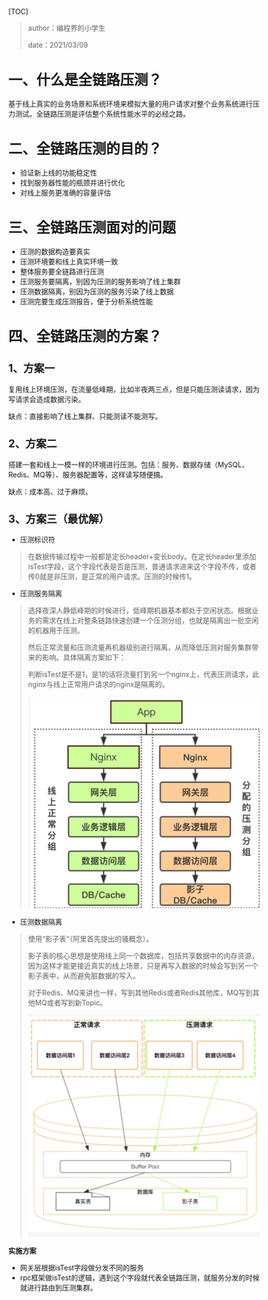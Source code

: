 [TOC]

> author：编程界的小学生
>
> date：2021/03/09

# 一、什么是全链路压测？

基于线上真实的业务场景和系统环境来模拟大量的用户请求对整个业务系统进行压力测试。全链路压测是评估整个系统性能水平的必经之路。

# 二、全链路压测的目的？

- 验证新上线的功能稳定性
- 找到服务器性能的瓶颈并进行优化
- 对线上服务更准确的容量评估

# 三、全链路压测面对的问题

- 压测的数据构造要真实
- 压测环境要和线上真实环境一致
- 整体服务要全链路进行压测
- 压测服务要隔离，别因为压测的服务影响了线上集群
- 压测数据隔离，别因为压测的服务污染了线上数据
- 压测完要生成压测报告，便于分析系统性能

# 四、全链路压测的方案？

## 1、方案一

复用线上环境压测，在流量低峰期，比如半夜两三点，但是只能压测读请求，因为写请求会造成数据污染。

缺点：直接影响了线上集群、只能测读不能测写。

## 2、方案二

搭建一套和线上一模一样的环境进行压测。包括：服务、数据存储（MySQL、Redis、MQ等）、服务器配置等，这样读写随便搞。

缺点：成本高、过于麻烦。

## 3、方案三（最优解）

- 压测标识符

> 在数据传输过程中一般都是定长header+变长body。在定长header里添加isTest字段，这个字段代表是否是压测，普通请求进来这个字段不传，或者传0就是非压测，是正常的用户请求。压测的时候传1。

- 压测服务隔离

> 选择夜深人静低峰期的时候进行，低峰期机器基本都处于空闲状态。根据业务的需求在线上对整条链路快速创建一个压测分组，也就是隔离出一批空闲的机器用于压测。
>
> 然后正常流量和压测流量再机器级别进行隔离，从而降低压测对服务集群带来的影响。具体隔离方案如下：
>
> 判断isTest是不是1，是1的话将流量打到另一个nginx上，代表压测请求，此nginx与线上正常用户请求的nginx是隔离的。
>
> ![1](images/1.png)

- 压测数据隔离

> 使用“影子表“（阿里首先提出的骚概念）。
>
> 影子表的核心思想是使用线上同一个数据库，包括共享数据中的内存资源，因为这样才能更接近真实的线上场景，只是再写入数据的时候会写到另一个影子表中，从而避免脏数据的写入。
>
> 对于Redis、MQ来讲也一样，写到其他Redis或者Redis其他库，MQ写到其他MQ或者写到新Topic。
>
> ![2](images/2.png)

**实施方案**

- 网关层根据isTest字段做分发不同的服务
- rpc框架做isTest的逻辑，遇到这个字段就代表全链路压测，就服务分发的时候就进行路由到压测集群。


